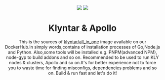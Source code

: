 <div align="center">
<img src="https://c.tenor.com/FMacCdHxgMgAAAAC/call-from-based-department.gif">

<img src="http://dockeri.co/image/klyntar/all_in_one">


# Klyntar & Apollo

<p>This is the sources of <a href="https://hub.docker.com/repository/docker/klyntar/all_in_one/general">klyntar/all_in_one</a> image available on our DockerHub.In simply words,contains of installation processes of Go,Node.js and Python. Also,some tools will be installed e.g. PNPM(advanced NPM), node-gyp to build addons and so on. Recommended to be used to run KLY nodes & clusters, Apollo and so on.It's for better experience not to force you to waste time for finding misconfigs, dependencies problems and so on. Build & run fast and let's do it!</p>
</div>